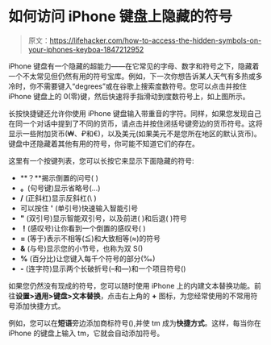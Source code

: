 # 如何访问 iPhone 键盘上隐藏的符号

> 原文：<https://lifehacker.com/how-to-access-the-hidden-symbols-on-your-iphones-keyboa-1847212952>

iPhone 键盘有一个隐藏的超能力——在它常见的字母、数字和符号之下，隐藏着一个不太常见但仍然有用的符号宝库。例如，下一次你想告诉某人天气有多热或多冷时，你不需要键入“degrees”或在谷歌上搜索度数符号。您可以点击并按住 iPhone 键盘上的 0(零)键，然后快速将手指滑动到度数符号上，如上图所示。



长按快捷键还允许你使用 iPhone 键盘输入带重音的字符。同样，如果您发现自己在同一个对话中提到了不同的货币，请点击并按住闭括号键旁边的货币符号。这将显示一些附加货币(₩、₽和€)，以及美元(如果美元不是您所在地区的默认货币)。键盘中还隐藏着其他有用的符号，你可能不知道它们的存在。

这里有一个按键列表，您可以长按它来显示下面隐藏的符号:

*   **？**揭示倒置的问号( )
*   **。**(句号键)显示省略号(…)
*   **/** (正斜杠)显示反斜杠(\ )
*   可以按住 **'** (单引号)快速输入智能引号
*   **"** (双引号)显示智能双引号，以及前进( )和后退( )符号
*   **！**(感叹号)让你看到一个倒置的感叹号( )
*   **=** (等于)表示不相等(≦)和大致相等(≈)的符号
*   **&** (与号)显示您的小节号，也称为双 S()
*   **%** (百分比)让您键入每千个符号的部分(‰)
*   **-** (连字符)显示两个长破折号(–和—)和一个项目符号()

如果您仍然没有现成的符号，您可以随时使用 iPhone 上的内建文本替换功能。前往**设置>通用>键盘>文本替换**，点击右上角的 **+** 图标，为您经常使用的不常用符号添加快捷方式。

例如，您可以在**短语**旁边添加商标符号(),并使 tm 成为**快捷方式**。这样，每当你在 iPhone 的键盘上输入 tm，它就会自动添加符号。